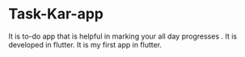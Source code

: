 # Task-Kar-app
It is to-do app that is helpful in marking your all day progresses . It is developed in flutter. It is my first app in flutter.
